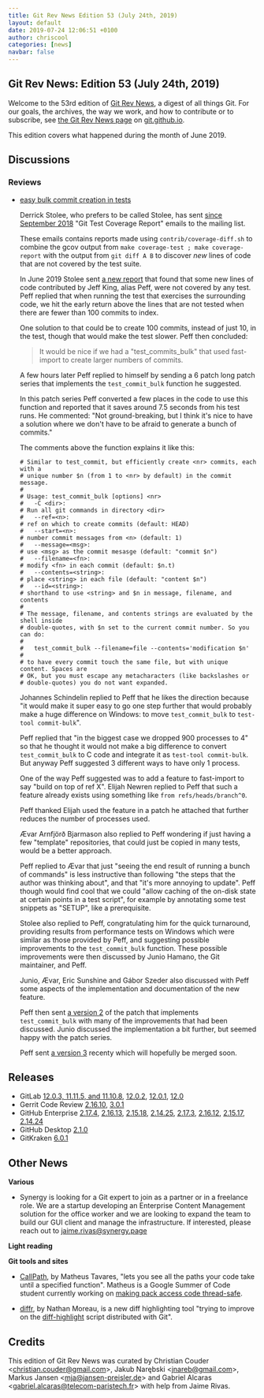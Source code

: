 ```yaml
---
title: Git Rev News Edition 53 (July 24th, 2019)
layout: default
date: 2019-07-24 12:06:51 +0100
author: chriscool
categories: [news]
navbar: false
---
```


## Git Rev News: Edition 53 (July 24th, 2019)

Welcome to the 53rd edition of [Git Rev News](https://git.github.io/rev_news/rev_news/),
a digest of all things Git. For our goals, the archives, the way we work, and how to contribute or to
subscribe, see [the Git Rev News page](https://git.github.io/rev_news/rev_news/) on [git.github.io](http://git.github.io).

This edition covers what happened during the month of June 2019.

## Discussions

<!---
### General
-->


### Reviews

* [easy bulk commit creation in tests](https://public-inbox.org/git/20190628093751.GA3569@sigill.intra.peff.net/)

  Derrick Stolee, who prefers to be called Stolee, has sent
  [since September 2018](https://public-inbox.org/git/4bcd63bf-648d-f3f6-dac8-aabe7ea1e480@gmail.com/)
  "Git Test Coverage Report" emails to the mailing list.

  These emails contains reports made using `contrib/coverage-diff.sh`
  to combine the gcov output from `make coverage-test ; make coverage-report`
  with the output from `git diff A B` to discover _new_ lines of code that are
  not covered by the test suite.

  In June 2019 Stolee sent
  [a new report](https://public-inbox.org/git/49d98293-9f0b-44e9-cb07-d6b7ac791eb6@gmail.com/)
  that found that some new lines of code contributed by Jeff King,
  alias Peff, were not covered by any test. Peff replied that when
  running the test that exercises the surrounding code, we hit the early
  return above the lines that are not tested when there are fewer than
  100 commits to index.

  One solution to that could be to create 100 commits, instead of just
  10, in the test, though that would make the test slower. Peff then
  concluded:

  > It would be nice if we had a "test_commits_bulk" that used fast-import
  > to create larger numbers of commits.

  A few hours later Peff replied to himself by sending a 6 patch long
  patch series that implements the `test_commit_bulk` function he
  suggested.

  In this patch series Peff converted a few places in the code to use
  this function and reported that it saves around 7.5 seconds from his
  test runs. He commented: "Not ground-breaking, but I think it's nice
  to have a solution where we don't have to be afraid to generate a
  bunch of commits."

  The comments above the function explains it like this:

  ```
  # Similar to test_commit, but efficiently create <nr> commits, each with a
  # unique number $n (from 1 to <nr> by default) in the commit message.
  #
  # Usage: test_commit_bulk [options] <nr>
  #   -C <dir>:
  #	Run all git commands in directory <dir>
  #   --ref=<n>:
  #	ref on which to create commits (default: HEAD)
  #   --start=<n>:
  #	number commit messages from <n> (default: 1)
  #   --message=<msg>:
  #	use <msg> as the commit mesasge (default: "commit $n")
  #   --filename=<fn>:
  #	modify <fn> in each commit (default: $n.t)
  #   --contents=<string>:
  #	place <string> in each file (default: "content $n")
  #   --id=<string>:
  #	shorthand to use <string> and $n in message, filename, and contents
  #
  # The message, filename, and contents strings are evaluated by the shell inside
  # double-quotes, with $n set to the current commit number. So you can do:
  #
  #   test_commit_bulk --filename=file --contents='modification $n'
  #
  # to have every commit touch the same file, but with unique content. Spaces are
  # OK, but you must escape any metacharacters (like backslashes or
  # double-quotes) you do not want expanded.
  ```

  Johannes Schindelin replied to Peff that he likes the direction
  because "it would make it super easy to go one step further that would
  probably make a huge difference on Windows: to move `test_commit_bulk`
  to `test-tool commit-bulk`".

  Peff replied that "in the biggest case we dropped 900 processes to
  4" so that he thought it would not make a big difference to convert
  `test_commit_bulk` to C code and integrate it as `test-tool commit-bulk`.
  But anyway Peff suggested 3 different ways to have only 1 process.

  One of the way Peff suggested was to add a feature to fast-import to
  say "build on top of ref X". Elijah Newren replied to Peff that such
  a feature already exists using something like `from refs/heads/branch^0`.

  Peff thanked Elijah used the feature in a patch he attached that
  further reduces the number of processes used.

  Ævar Arnfjörð Bjarmason also replied to Peff wondering if just
  having a few "template" repositories, that could just be copied in
  many tests, would be a better approach.

  Peff replied to Ævar that just "seeing the end result of running a
  bunch of commands" is less instructive than following "the steps
  that the author was thinking about", and that "it's more annoying to
  update". Peff though would find cool that we could "allow caching of
  the on-disk state at certain points in a test script", for example
  by annotating some test snippets as "SETUP", like a prerequisite.

  Stolee also replied to Peff, congratulating him for the quick
  turnaround, providing results from performance tests on Windows
  which were similar as those provided by Peff, and suggesting
  possible improvements to the `test_commit_bulk` function. These
  possible improvements were then discussed by Junio Hamano, the Git
  maintainer, and Peff.

  Junio, Ævar, Eric Sunshine and Gábor Szeder also discussed with Peff
  some aspects of the implementation and documentation of the new
  feature.

  Peff then sent [a version 2](https://public-inbox.org/git/20190629045322.GA8155@sigill.intra.peff.net/)
  of the patch that implements `test_commit_bulk` with many of the
  improvements that had been discussed. Junio discussed the
  implementation a bit further, but seemed happy with the patch series.

  Peff sent [a version 3](https://public-inbox.org/git/20190719215417.GA31841@sigill.intra.peff.net/)
  recenty which will hopefully be merged soon.
  
<!---
### Support
-->

<!---
## Developer Spotlight:
-->

## Releases

+ GitLab [12.0.3, 11.11.5, and 11.10.8](https://about.gitlab.com/2019/07/03/security-release-gitlab-12-dot-0-dot-3-released/),
[12.0.2](https://about.gitlab.com/2019/06/26/gitlab-12-0-2-11-11-4-11-10-7-released/),
[12.0.1](https://about.gitlab.com/2019/06/25/gitlab-12-0-1-released/),
[12.0](https://about.gitlab.com/2019/06/22/gitlab-12-0-released/)
+ Gerrit Code Review [2.16.10](https://www.gerritcodereview.com/2.16.html#21610),
[3.0.1](https://www.gerritcodereview.com/3.0.html#301)
+ GitHub Enterprise [2.17.4](https://enterprise.github.com/releases/2.17.4/notes),
[2.16.13](https://enterprise.github.com/releases/2.16.13/notes),
[2.15.18](https://enterprise.github.com/releases/2.15.18/notes),
[2.14.25](https://enterprise.github.com/releases/2.14.25/notes),
[2.17.3](https://enterprise.github.com/releases/2.17.3/notes),
[2.16.12](https://enterprise.github.com/releases/2.16.12/notes),
[2.15.17](https://enterprise.github.com/releases/2.15.17/notes),
[2.14.24](https://enterprise.github.com/releases/2.14.24/notes)
+ GitHub Desktop [2.1.0](https://desktop.github.com/release-notes/)
+ GitKraken [6.0.1](https://support.gitkraken.com/release-notes/current)

## Other News

__Various__

* Synergy is looking for a Git expert to join as a partner or in a
  freelance role. We are a startup developing an Enterprise Content
  Management solution for the office worker and we are looking to
  expand the team to build our GUI client and manage the
  infrastructure. If interested, please reach out to
  jaime.rivas@synergy.page

__Light reading__


__Git tools and sites__

* [CallPath](https://github.com/matheustavares/callpath), by Matheus
  Tavares, "lets you see all the paths your code take until a
  specified function". Matheus is a Google Summer of Code student
  currently working on
  [making pack access code thread-safe](https://matheustavares.gitlab.io/gsoc/).

* [diffr](https://github.com/mookid/diffr), by Nathan Moreau, is a new
  diff highlighting tool "trying to improve on the
  [diff-highlight](https://github.com/git/git/tree/master/contrib/diff-highlight)
  script distributed with Git".


## Credits

This edition of Git Rev News was curated by
Christian Couder &lt;<christian.couder@gmail.com>&gt;,
Jakub Narębski &lt;<jnareb@gmail.com>&gt;,
Markus Jansen &lt;<mja@jansen-preisler.de>&gt; and
Gabriel Alcaras &lt;<gabriel.alcaras@telecom-paristech.fr>&gt;
with help from Jaime Rivas.
